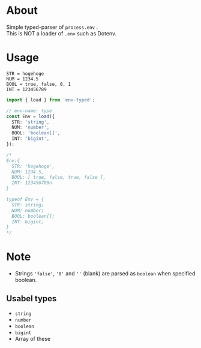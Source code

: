 # About

Simple typed-parser of `process.env` .  
This is NOT a loader of `.env` such as Dotenv.

# Usage

```env
STR = hogehoge
NUM = 1234.5
BOOL = true, false, 0, 1
INT = 123456789
```

```ts
import { load } from 'env-typed';

// env-name: type
const Env = load({
  STR: 'string',
  NUM: 'number',
  BOOL: 'boolean[]',
  INT: 'bigint',
});

/*
Env:{
  STR: 'hogehoge',
  NUM: 1234.5,
  BOOL: [ true, false, true, false ],
  INT: 123456789n
}

typeof Env = {
  STR: string;
  NUM: number;
  BOOL: boolean[];
  INT: bigint;
}
*/
```

# Note

- Strings `'false'`, `'0'` and `''` (blank) are parsed as `boolean` when specified boolean.

## Usabel types

- `string`
- `number`
- `boolean`
- `bigint`
- Array of these
